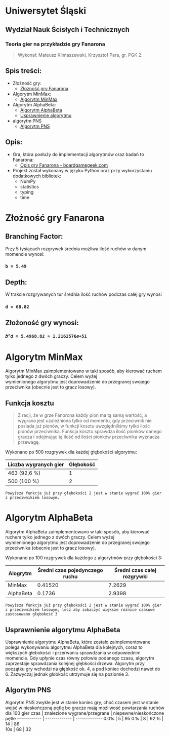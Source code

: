 # Uniwersytet Śląski

## Wydział Nauk Ścisłych i Technicznych

### Teoria gier na przykładzie gry Fanarona

> Wykonał: Mateusz Klimaszewski, Krzysztof Para, gr. PGK 2.



## Spis treści:

- Złożność gry:
    - <a href="#ZG">Złożność gry Fanarona</a>
- Algorytm MinMax:
    - <a href="#AMM">Algorytm MinMax</a>
- Algorytm AlphaBeta:
    - <a href="#AB">Algorytm AlphaBeta</a>
    - <a href="#UA">Usprawnienie algorytmu</a>
- algorytm PNS
    - <a href="#PNS">Algorytm PNS</a>
## Opis:
- Gra, która posłuży do implementacji algorytmów oraz badań to Fanarona: 
    - <a href="https://boardgamegeek.com/boardgame/4386/fanorona">Opis gry Fanarona - boardgamegeek.com</a>
- Projekt został wykonany w języku Python oraz przy wykorzystaniu dodatkowych bibliotek:
  * NumPy
  * statistics 
  * typing
  * time
 
<div style="page-break-after: always; visibility: hidden"> 
</div>

<div id="ZG"></div>

# Złożność gry Fanarona

## Branching Factor:

 Przy 5 tysiącach rozgrywek średnia możliwa ilość ruchów w danym momencie wynosi:

### `b = 5.49`

## Depth:

 W trakcie rozgrywanych tur średnia ilość ruchów podczas całej gry wynosi 

### `d = 68.82`

## Złożoność gry wynosi:


### `𝑏^𝑑 = 5.4968.82 ≈ 1.2162576𝑒+51`

<div id="AMM"></div>

# Algorytm MinMax

Algorytm MinMax zaimplementowano w taki sposób, aby kierować ruchem tylko jednego z dwóch graczy. Celem wyżej  
wymienionego algorytmu jest doprowadzenie do przegranej swojego przeciwnika (obecnie jest to gracz losowy).  

## Funkcja kosztu
>Z racji, że w grze Fanorona każdy pion ma tą samą wartość, a wygrana jest uzależniona tylko od momentu, gdy przeciwnik
>nie posiada już pionów, w funkcji kosztu uwzględniliśmy tylko ilość pionów przeciwnika. Funkcja kosztu sprawdza ilość 
>pionków danego gracza i odejmując tą ilość od ilości pionków przeciwnika wyznacza przewagę.
>
Wykonano po 500 rozgrywek dla każdej głębokości algorytmu:

Liczba wygranych gier  | Głębokość 
------------ | -------------
463 (92,6 %)  | 1
500 (100 %)  | 2

`Powyższa funkcja już przy głębokości 2 jest w stanie wygrać 100% gier z przeciwnikiem losowym.`
<div id="AB"></div>

# Algorytm AlphaBeta

Algorytm AlphaBeta zaimplementowano w taki sposób, aby kierować ruchem tylko jednego z dwóch graczy. Celem wyżej  
wymienionego algorytmu jest doprowadzenie do przegranej swojego przeciwnika (obecnie jest to gracz losowy).  



Wykonano po 100 rozgrywek dla każdego z algorytmów przy głębokości 3:

Alogrytm  | Średni czas pojedynczego ruchu | Średni czas całej rozgrywki
------------ | ------------- | -------------
MinMax  | 0.41520 | 7.2629
AlphaBeta  | 0.1736 | 2.9398

`Powyższa funkcja już przy głębokości 2 jest w stanie wygrać 100% gier z przeciwnikiem losowym, lecz aby zobaczyć większe różnice czasowe zastosowano głębokość 3`
<div id="UA"></div>

## Usprawnienie algorytmu AlphaBeta

Usprawnienie algorytmu AlphaBeta, które zostało zaimplementowane polega wykonywaniu algorytmu AlphaBeta dla kolejnych, 
coraz to większych głebokości i przerwaniu sprawdzania w odpowiednim momencie. Gdy upłynie czas równy połowie podanego 
czasu, algorytm zaprzestaje sprawdzania kolejnej głębkości drzewa. Algorytm przy początku gry wchodzi na głębkość 
ok. 4, a pod koniec dochodzi nawet do 6. Zazwyczaj jednak głobkość utrzymuje się na poziomie 3. 




<div id="PNS"></div>

## Algorytm PNS

Algorytm PNS zwykle jest w stanie koniec gry, choć czasem jest w stanie wejść w nieskończoną pętlę bo gracze mają możliwość powtarzania ruchów
dla 100 gier
czas  | znalezione wygrane/przegrane | niepewne/nieskończone pętle
------------ | ------------- | -------------
0.01s   | 5         | 95
0.1s    | 8         | 92
1s      | 14        | 86    
10s     | 68        | 32
